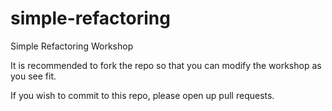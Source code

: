# simple-refactoring
Simple Refactoring Workshop

It is recommended to fork the repo so that you can modify the workshop as you see fit.

If you wish to commit to this repo, please open up pull requests.
